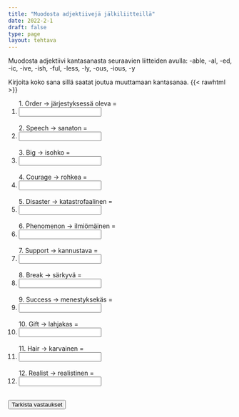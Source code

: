```yaml
---
title: "Muodosta adjektiivejä jälkiliitteillä"
date: 2022-2-1
draft: false
type: page
layout: tehtava
---
```


Muodosta adjektiivi kantasanasta seuraavien liitteiden avulla: -able, -al, -ed, -ic, -ive, -ish, -ful, -less, -ly, -ous, -ious, -y 

Kirjoita koko sana sillä saatat joutua muuttamaan kantasanaa.
{{< rawhtml >}}
<div class="tehtava">
<form autocomplete="off">
  <ol>
  
<section>
1. Order -> järjestyksessä oleva = &nbsp;<li><input id="q1" type="text"/><span></span></li>&nbsp;
</section>
<section>
2. Speech -> sanaton = &nbsp;<li><input id="q2" type="text"/><span></span></li>&nbsp;
</section>
<section>
3. Big -> isohko = &nbsp;<li><input id="q3" type="text"/><span></span></li>&nbsp;
</section>
<section>
4. Courage -> rohkea = &nbsp;<li><input id="q4" type="text"/><span></span></li>&nbsp;
</section>
<section>
5. Disaster -> katastrofaalinen = &nbsp;<li><input id="q5" type="text"/><span></span></li>&nbsp;
</section>
<section>
6. Phenomenon -> ilmiömäinen = &nbsp;<li><input id="q6" type="text"/><span></span></li>&nbsp;
</section>
<section>
7. Support -> kannustava = &nbsp;<li><input id="q7" type="text"/><span></span></li>&nbsp;
</section>
<section>
8. Break -> särkyvä =  &nbsp;<li><input id="q8" type="text"/><span></span></li>&nbsp;
</section>
<section>
9. Success -> menestyksekäs = &nbsp;<li><input id="q9" type="text"/><span></span></li>&nbsp;
</section>
<section>
10. Gift -> lahjakas = &nbsp;<li><input id="q10" type="text"/><span></span></li>&nbsp;
</section> 
<section>
11. Hair -> karvainen = &nbsp;<li><input id="q11" type="text"/><span></span></li>&nbsp;
</section>
<section>
12. Realist -> realistinen = &nbsp;<li><input id="q12" type="text"/><span></span></li>&nbsp;
</section>


</ol>
  
 <link rel="stylesheet" type="text/css" href="/css/kirjoita1.css"/>

<div id="buttonWrapper">
   <input type="submit" id="submit" value="Tarkista vastaukset" />
   </div>
</form>

</div>


<script>
var answers = {
  "q1": ["orderly"],
  "q2": ["speechless"],
  "q3": ["biggish"],
  "q4": ["courageous"],
  "q5": ["disastrous",],
  "q6": ["phenomenal"],
  "q7": ["supportive"],
  "q8": ["breakable"],
  "q9": ["successful"],
  "q10": ["gifted"],
  "q11": ["hairy"],
  "q12": ["realistic"],
};

function markAnswers() {
  $("input[type='text']").each(function() {
    console.log($.inArray(this.value, answers[this.id]));
    if ($.inArray(this.value.toLowerCase().trim(), answers[this.id]) === -1) {
      $(this).parent()[0].setAttribute("class", "vaarin");
    } else {
      $(this).parent()[0].setAttribute("class", "oikein");
    }
  })
}

$("form").on("submit", function(e) {
  e.preventDefault();
  markAnswers();
});

const input = document.querySelector('.tehtava input');
const span = document.querySelector('.tehtava span');

document.querySelectorAll("input").forEach(elem => elem.addEventListener('input', function (event) {
    span.innerHTML = this.value.replace(/\s/g, '&nbsp;');
    this.style.width = span.offsetWidth + 'px';
}));

</script>
</rawhtml>